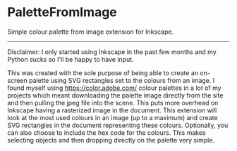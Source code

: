 # PaletteFromImage

Simple colour palette from image extension for Inkscape.

------------------------------------------------------------------------------------------------------------------------------
Disclaimer: I only started using Inkscape in the past few months and my Python sucks so I'll be happy to have input.

This was created with the sole purpose of being able to create an on-screen palette using SVG rectangles set to the colours
from an image. I found myself using https://color.adobe.com/ colour palettes in a lot of my projects which meant downloading
the palette image directly from the site and then pulling the jpeg file into the scene. This puts more overhead on Inkscape
having a rasterized image in the document. This extension will look at the most used colours in an image (up to a maximum)
and create SVG rectangles in the document representing these colours. Optionally, you can also choose to include the hex code
for the colours. This makes selecting objects and then dropping directly on the palette very simple.